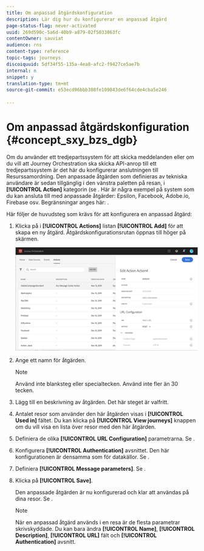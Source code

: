 ```yaml
---
title: Om anpassad åtgärdskonfiguration
description: Lär dig hur du konfigurerar en anpassad åtgärd
page-status-flag: never-activated
uuid: 269d590c-5a6d-40b9-a879-02f5033863fc
contentOwner: sauviat
audience: rns
content-type: reference
topic-tags: journeys
discoiquuid: 5df34f55-135a-4ea8-afc2-f9427ce5ae7b
internal: n
snippet: y
translation-type: tm+mt
source-git-commit: e53ecd96bbb308fe109843de6f64cde4cba5e246

---
```



# Om anpassad åtgärdskonfiguration {#concept_sxy_bzs_dgb}

Om du använder ett tredjepartssystem för att skicka meddelanden eller om du vill att Journey Orchestration ska skicka API-anrop till ett tredjepartssystem är det här du konfigurerar anslutningen till Resurssamordning. Den anpassade åtgärden som definieras av tekniska användare är sedan tillgänglig i den vänstra paletten på resan, i **[!UICONTROL Action]** kategorin (se [](../building-journeys/about-action-activities.md). Här är några exempel på system som du kan ansluta till med anpassade åtgärder: Epsilon, Facebook, Adobe.io, Firebase osv.
Begränsningar anges här: [](../action/custom-action-limitations.md).

Här följer de huvudsteg som krävs för att konfigurera en anpassad åtgärd:

1. Klicka på i **[!UICONTROL Actions]** listan **[!UICONTROL Add]** för att skapa en ny åtgärd. Åtgärdskonfigurationsrutan öppnas till höger på skärmen.

   ![](../assets/custom2.png)

1. Ange ett namn för åtgärden.

   >[!NOTE]
   >
   >Använd inte blanksteg eller specialtecken. Använd inte fler än 30 tecken.

1. Lägg till en beskrivning av åtgärden. Det här steget är valfritt.
1. Antalet resor som använder den här åtgärden visas i **[!UICONTROL Used in]** fältet. Du kan klicka på **[!UICONTROL View journeys]** knappen om du vill visa en lista över resor med den här åtgärden.
1. Definiera de olika **[!UICONTROL URL Configuration]** parametrarna. Se [](../action/url-configuration.md).
1. Konfigurera **[!UICONTROL Authentication]** avsnittet. Den här konfigurationen är densamma som för datakällor.  Se [](../datasource/external-data-sources.md#section_wjp_nl5_nhb).
1. Definiera **[!UICONTROL Message parameters]**. Se [](../action/defining-the-message-parameters.md).
1. Klicka på **[!UICONTROL Save]**.

   Den anpassade åtgärden är nu konfigurerad och klar att användas på dina resor. Se [](../building-journeys/about-action-activities.md).

   >[!NOTE]
   >
   >När en anpassad åtgärd används i en resa är de flesta parametrar skrivskyddade. Du kan bara ändra **[!UICONTROL Name]**, **[!UICONTROL Description]**, **[!UICONTROL URL]** fält och **[!UICONTROL Authentication]** avsnitt.
